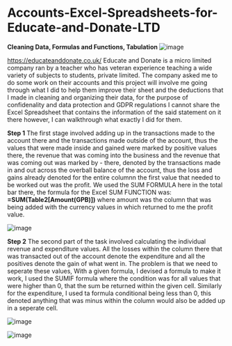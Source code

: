 # Accounts-Excel-Spreadsheets-for-Educate-and-Donate-LTD
**Cleaning Data, Formulas and Functions, Tabulation**
![image](https://github.com/insights000/Accounts-Excel-Spreadsheets-for-Educate-and-Donate-LTD/assets/150028138/b22ce576-3493-449e-ad5a-5a3b47e46e32)

https://educateanddonate.co.uk/
Educate and Donate is a micro limited company ran by a teacher who has veteran experience teaching a wide variety of subjects to students, private limited. The company asked me to do some work on their accounts and this project will involve me going through what I did to help them improve their sheet and the deductions that I made in cleaning and organizing their data, for the purpose of confidenality and data protection and GDPR regulations I cannot share the Excel Spreadsheet that contains the information of the said statement on it there however, I can walkthrough what exactly I did for them.

**Step 1**
The first stage involved adding up in the transactions made to the account there and the transactions made outside of the account, thus the values that were made inside and gained were marked by positive values there, the revenue that was coming into the business and the revenue that was coming out was marked by - there, denoted by the transactions made in and out across the overball balance of the account, thus the loss and gains already denoted for the entire columnn the first value that needed to be worked out was the profit. We used the SUM FORMULA here in the total bar there, the formula for the Excel SUM FUNCTION was: **=SUM(Table2[Amount(GPB)])** where amount was the column that was being added with the currency values in which returned to me the profit value.

![image](https://github.com/insights000/Accounts-Excel-Spreadsheets-for-Educate-and-Donate-LTD/assets/150028138/fcb94376-342f-49ab-9559-f5cd4c20a9a9)

**Step 2**
The second part of the task involved calculating the individual revenue and expenditure values. All the losses within the column there that was transacted out of the account denote the expenditure and all the positives denote the gain of what went in. The problem is that we need to seperate these values, With a given formula, I devised a formula to make it work, I used the SUMIF formula where the condition was for all values that were higher than 0, that the sum be returned within the given cell. Similarly for the expenditure, I used ta formula conditional being less than 0, this denoted anything that was minus within the column would also be added up in a seperate cell.

![image](https://github.com/insights000/Accounts-Excel-Spreadsheets-for-Educate-and-Donate-LTD/assets/150028138/f4686cc7-cd66-4417-9fa3-be3a5a1a5ea9)


![image](https://github.com/insights000/Accounts-Excel-Spreadsheets-for-Educate-and-Donate-LTD/assets/150028138/0969ce1a-b150-48f2-af6f-78ed79b1aac6)


















